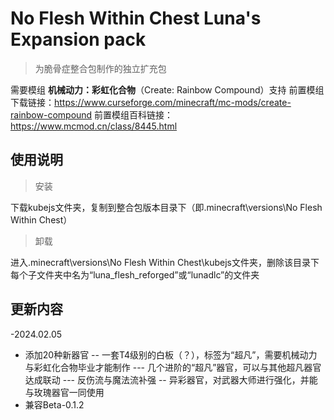 # No Flesh Within Chest Luna's Expansion pack

> 为脆骨症整合包制作的独立扩充包

需要模组 **机械动力：彩虹化合物**（Create: Rainbow Compound）支持
前置模组下载链接：https://www.curseforge.com/minecraft/mc-mods/create-rainbow-compound
前置模组百科链接：https://www.mcmod.cn/class/8445.html

## 使用说明
 > 安装

下载kubejs文件夹，复制到整合包版本目录下（即.minecraft\versions\No Flesh Within Chest）

 > 卸载

进入.minecraft\versions\No Flesh Within Chest\kubejs文件夹，删除该目录下每个子文件夹中名为“luna_flesh_reforged”或“lunadlc”的文件夹

## 更新内容
-2024.02.05
- 添加20种新器官
-- 一套T4级别的白板（？），标签为“超凡”，需要机械动力与彩虹化合物毕业才能制作
--- 几个进阶的“超凡”器官，可以与其他超凡器官达成联动
--- 反伤流与魔法流补强
-- 异彩器官，对武器大师进行强化，并能与玫瑰器官一同使用
- 兼容Beta-0.1.2 

